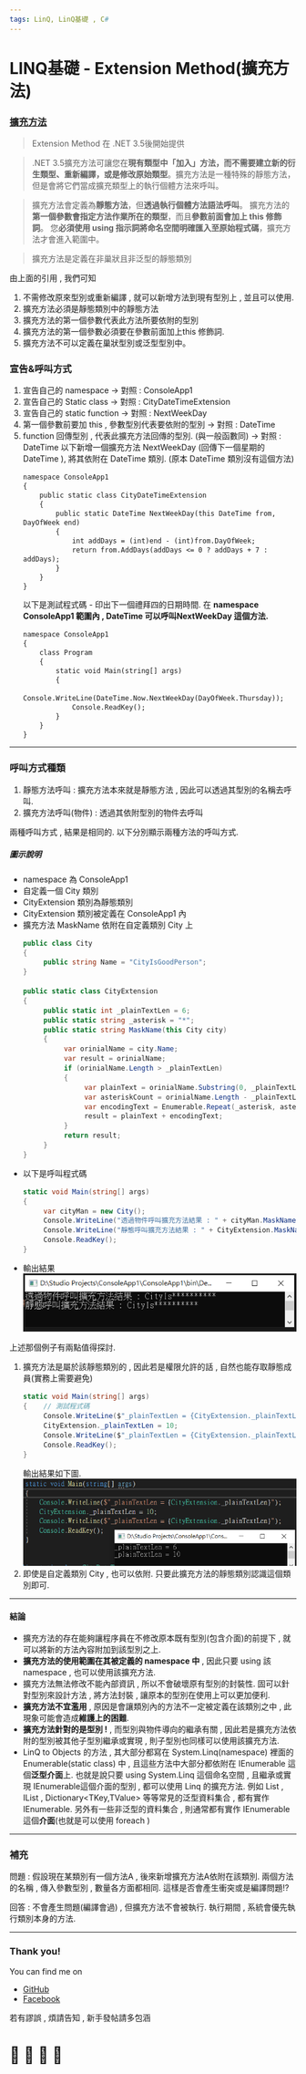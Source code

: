 ```yaml
---
tags: LinQ, LinQ基礎 , C#
---
```


# LINQ基礎 - Extension Method(擴充方法)

### [擴充方法](https://docs.microsoft.com/zh-tw/dotnet/csharp/programming-guide/classes-and-structs/extension-methods)

> Extension Method 在 .NET 3.5後開始提供

> .NET 3.5擴充方法可讓您在**現有類型中「加入」方法，而不需要建立新的衍生類型、重新編譯，或是修改原始類型**。擴充方法是一種特殊的靜態方法，但是會將它們當成擴充類型上的執行個體方法來呼叫。

> 擴充方法會定義為**靜態方法**，但**透過執行個體方法語法呼叫**。 擴充方法的**第一個參數會指定方法作業所在的類型**，而且**參數前面會加上 this 修飾詞**。 您**必須使用 using 指示詞將命名空間明確匯入至原始程式碼**，擴充方法才會進入範圍中。

> 擴充方法是定義在非巢狀且非泛型的靜態類別

由上面的引用 , 我們可知
1.  不需修改原來型別或重新編譯 , 就可以新增方法到現有型別上 , 並且可以使用.
2.  擴充方法必須是靜態類別中的靜態方法
3.  擴充方法的第一個參數代表此方法所要依附的型別
4.  擴充方法的第一個參數必須要在參數前面加上this 修飾詞.
5.  擴充方法不可以定義在巢狀型別或泛型型別中。

### 宣告&呼叫方式
1. 宣告自己的 namespace -> 對照 : ConsoleApp1
2. 宣告自己的 Static class -> 對照 : CityDateTimeExtension
3. 宣告自己的 static function -> 對照 : NextWeekDay
4. 第一個參數前要加 this , 參數型別代表要依附的型別 -> 對照 : DateTime
5. function 回傳型別 , 代表此擴充方法回傳的型別. (與一般函數同) -> 對照 : DateTime
    以下新增一個擴充方法 NextWeekDay (回傳下一個星期的 DateTime ), 將其依附在 DateTime 類別. (原本 DateTime 類別沒有這個方法)
    ```
    namespace ConsoleApp1
    {
        public static class CityDateTimeExtension
        {
            public static DateTime NextWeekDay(this DateTime from, DayOfWeek end)
            {
                int addDays = (int)end - (int)from.DayOfWeek;
                return from.AddDays(addDays <= 0 ? addDays + 7 : addDays);
            }
        }
    }
    ```
    以下是測試程式碼 - 印出下一個禮拜四的日期時間.
    在 **namespace ConsoleApp1 範圍內 , DateTime 可以呼叫NextWeekDay 這個方法.**
    ```
    namespace ConsoleApp1
    {
        class Program
        {
            static void Main(string[] args)
            {
                Console.WriteLine(DateTime.Now.NextWeekDay(DayOfWeek.Thursday));
                Console.ReadKey();
            } 
        }
    }
    ```
---

### 呼叫方式種類

1. 靜態方法呼叫 : 擴充方法本來就是靜態方法 , 因此可以透過其型別的名稱去呼叫.
2. 擴充方法呼叫(物件) : 透過其依附型別的物件去呼叫
   
兩種呼叫方式 , 結果是相同的. 以下分別顯示兩種方法的呼叫方式.

##### 圖示說明
* namespace 為 ConsoleApp1
* 自定義一個 City 類別
* CityExtension 類別為靜態類別
* CityExtension 類別被定義在 ConsoleApp1 內
* 擴充方法 MaskName 依附在自定義類別 City 上
    ```C#
    public class City
    {
         public string Name = "CityIsGoodPerson";
    }

    public static class CityExtension
    {
         public static int _plainTextLen = 6;
         public static string _asterisk = "*";
         public static string MaskName(this City city)
         {
              var orinialName = city.Name;
              var result = orinialName;
              if (orinialName.Length > _plainTextLen)
              {
                   var plainText = orinialName.Substring(0, _plainTextLen);
                   var asteriskCount = orinialName.Length - _plainTextLen;
                   var encodingText = Enumerable.Repeat(_asterisk, asteriskCount).Aggregate((l, r) => l + r);
                   result = plainText + encodingText;
              }
              return result;
         }
    }
    ```
* 以下是呼叫程式碼
    ```C#
    static void Main(string[] args)
    {
         var cityMan = new City();
         Console.WriteLine("透過物件呼叫擴充方法結果 : " + cityMan.MaskName());
         Console.WriteLine("靜態呼叫擴充方法結果 : " + CityExtension.MaskName(cityMan));
         Console.ReadKey();
    }
    ```
* 輸出結果    
![tJ6hPOl.png](https://github.com/s0920832252/LinQ-Note/blob/master/Resources/tJ6hPOl.png?raw=true)

上述那個例子有兩點值得探討. 
1. 擴充方法是屬於該靜態類別的 , 因此若是權限允許的話 , 自然也能存取靜態成員(實務上需要避免) 
    ```C#
    static void Main(string[] args)
    {    // 測試程式碼
         Console.WriteLine($"_plainTextLen = {CityExtension._plainTextLen}");
         CityExtension._plainTextLen = 10;
         Console.WriteLine($"_plainTextLen = {CityExtension._plainTextLen}");
         Console.ReadKey();
    }
    ```
     輸出結果如下圖.
    ![AKfX1Vd.png](https://github.com/s0920832252/LinQ-Note/blob/master/Resources/AKfX1Vd.png?raw=true)
2. 即使是自定義類別 City , 也可以依附. 只要此擴充方法的靜態類別認識這個類別即可.

---

#### 結論
- 擴充方法的存在能夠讓程序員在不修改原本既有型別(包含介面)的前提下 , 就可以將新的方法內容附加到該型別之上.
- **擴充方法的使用範圍在其被定義的 namespace 中** , 因此只要 using 該 namespace , 也可以使用該擴充方法.
- 擴充方法無法修改不能內部資訊 , 所以不會破壞原有型別的封裝性. 固可以針對型別來設計方法 , 將方法封裝 , 讓原本的型別在使用上可以更加便利.
- **擴充方法不宜濫用** , 原因是會讓類別內的方法不一定被定義在該類別之中 , 此現象可能會造成**維護上的困難**.
- **擴充方法針對的是型別 !** , 而型別與物件導向的繼承有關 , 因此若是擴充方法依附的型別被其他子型別繼承或實現 , 則子型別也同樣可以使用該擴充方法.
- LinQ to Objects 的方法 , 其大部分都寫在 System.Linq(namespace) 裡面的Enumerable(static class) 中 , 且這些方法中大部分都依附在 IEnumerable<T> 這個**泛型介面**上. 也就是說只要 using System.Linq 這個命名空間 , 且繼承或實現 IEnumerable<T>這個介面的型別 , 都可以使用 Linq 的擴充方法. 例如 List<T> , IList<T> , Dictionary<TKey,TValue> 等等常見的泛型資料集合 , 都有實作 IEnumerable<T>. 另外有一些非泛型的資料集合 , 則通常都有實作 IEnumerable 這個**介面**(也就是可以使用 foreach )

---
### 補充
問題 : 假設現在某類別有一個方法A , 後來新增擴充方法A依附在該類別.
兩個方法的名稱 , 傳入參數型別 , 數量各方面都相同. 這樣是否會產生衝突或是編譯問題!?

回答 : 不會產生問題(編譯會過) , 但擴充方法不會被執行. 執行期間 , 系統會優先執行類別本身的方法.

---

### Thank you! 

You can find me on

- [GitHub](https://github.com/s0920832252)
- [Facebook](https://www.facebook.com/fourtune.chen)

若有謬誤 , 煩請告知 , 新手發帖請多包涵

# :100: :muscle: :tada: :sheep: 
